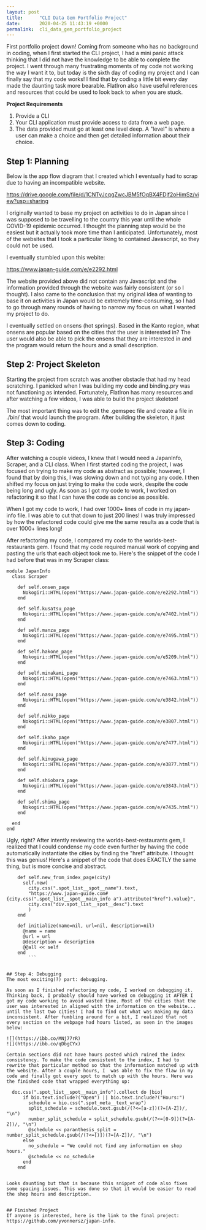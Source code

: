 ```yaml
---
layout: post
title:      "CLI Data Gem Portfolio Project"
date:       2020-04-25 11:43:19 +0000
permalink:  cli_data_gem_portfolio_project
---
```



First portfolio project down! Coming from someone who has no background in coding, when I first started the CLI project, I had a mini panic attack thinking that I did not have the knowledge to be able to complete the project. I went through many frustrating moments of my code not working the way I want it to, but today is the sixth day of coding my project and I can finally say that my code works! I find that by coding a little bit every day made the daunting task more bearable. FlatIron also have useful references and resources that could be used to look back to when you are stuck.

**Project Requirements**
1. Provide a CLI
2. Your CLI application must provide access to data from a web page.
3. The data provided must go at least one level deep. A "level" is where a user can make a choice and then get detailed information about their choice.


## Step 1: Planning
Below is the app flow diagram that I created which I eventually had to scrap due to having an incompatible website.

https://drive.google.com/file/d/1CNTyJcqgZwcJBM5fOqBX4FDjf2oHimSz/view?usp=sharing

I originally wanted to base my project on activities to do in Japan since I was supposed to be travelling to the country this year until the whole COVID-19 epidemic occurred. I thought the planning step would be the easiest but it actually took more time than I anticipated. Unfortunately, most of the websites that I took a particular liking to contained Javascript, so they could not be used. 

I eventually stumbled upon this webite:

https://www.japan-guide.com/e/e2292.html 

The website provided above did not contain any Javascript and the information provided through the website was fairly consistent (or so I thought). I also came to the conclusion that my original idea of wanting to base it on activities in Japan would be extremely time-consuming, so I had to go through many rounds of having to narrow my focus on what I wanted my project to do. 

I eventually settled on onsens (hot springs). Based in the Kanto region, what onsens are popular based on the cities that the user is interested in? The user would also be able to pick the onsens that they are interested in and the program would return the hours and a small description.


## Step 2: Project Skeleton
Starting the project from scratch was another obstacle that had my head scratching. I panicked when I was building my code and binding.pry was not functioning as intended. Fortunately, FlatIron has many resources and after watching a few videos, I was able to build the project skeleton!

The most important thing was to edit the .gemspec file and create a file in ./bin/ that would launch the program. After building the skeleton, it just comes down to coding.


## Step 3: Coding
After watching a couple videos, I knew that I would need a JapanInfo, Scraper, and a CLI class. When I first started coding the project, I was focused on trying to make my code as abstract as possible; however, I found that by doing this, I was slowing down and not typing any code. I then shifted my focus on just trying to make the code work, despite the code being long and ugly. As soon as I got my code to work, I worked on refactoring it so that I can have the code as concise as possible.

When I got my code to work, I had over 1000+ lines of code in my japan-info file. I was able to cut that down to just 200 lines! I was truly impressed by how the refactored code could give me the same results as a code that is over 1000+ lines long!

After refactoring my code, I compared my code to the worlds-best-restaurants gem. I found that my code required manual work of copying and pasting the urls that each object took me to. Here's the snippet of the code I had before that was in my Scraper class: 

```
module JapanInfo
  class Scraper

    def self.onsen_page
      Nokogiri::HTML(open("https://www.japan-guide.com/e/e2292.html"))
    end

    def self.kusatsu_page
      Nokogiri::HTML(open("https://www.japan-guide.com/e/e7402.html"))
    end

    def self.manza_page
      Nokogiri::HTML(open("https://www.japan-guide.com/e/e7495.html"))
    end

    def self.hakone_page
      Nokogiri::HTML(open("https://www.japan-guide.com/e/e5209.html"))
    end

    def self.minakami_page
      Nokogiri::HTML(open("https://www.japan-guide.com/e/e7463.html"))
    end

    def self.nasu_page
      Nokogiri::HTML(open("https://www.japan-guide.com/e/e3842.html"))
    end

    def self.nikko_page
      Nokogiri::HTML(open("https://www.japan-guide.com/e/e3807.html"))
    end

    def self.ikaho_page
      Nokogiri::HTML(open("https://www.japan-guide.com/e/e7477.html"))
    end

    def self.kinugawa_page
      Nokogiri::HTML(open("https://www.japan-guide.com/e/e3877.html"))
    end

    def self.shiobara_page
      Nokogiri::HTML(open("https://www.japan-guide.com/e/e3843.html"))
    end

    def self.shima_page
      Nokogiri::HTML(open("https://www.japan-guide.com/e/e7435.html"))
    end

  end
end
```

Ugly, right?  After intently reviewing the worlds-best-restaurants gem, I realized that I could condense my code even further by having the code automatically instantiate the cities by finding the "href" attribute. I thought this was genius! Here's a snippet of the code that does EXACTLY the same thing, but is more concise and abstract.

```
    def self.new_from_index_page(city)
      self.new(
        city.css(".spot_list__spot__name").text,
        "https://www.japan-guide.com#{city.css(".spot_list__spot__main_info a").attribute("href").value}",
        city.css("div.spot_list__spot__desc").text
        )
    end

    def initialize(name=nil, url=nil, description=nil)
      @name = name
      @url = url
      @description = description
      @@all << self
    end
		```


## Step 4: Debugging
The most exciting(?) part: debugging.

As soon as I finished refactoring my code, I worked on debugging it. Thinking back, I probably should have worked on debugging it AFTER I got my code working to avoid wasted time. Most of the cities that the user was interested in aligned with the information on the website... until the last two cities! I had to find out what was making my data inconsistent. After fumbling around for a bit, I realized that not every section on the webpage had hours listed, as seen in the images below:

![](https://ibb.co/MNj77rR)
![](https://ibb.co/qDbgCYx)

Certain sections did not have hours posted which ruined the index consistency. To make the code consistent to the index, I had to rewrite that particular method so that the information matched up with the website. After a couple hours, I  was able to fix the flaw in my code and finally got every spot to match up with the hours. Here was the finished code that wrapped everything up:

```
      doc.css(".spot_list__spot__main_info").collect do |bio|
          if bio.text.include?("Open") || bio.text.include?("Hours:")
            schedule = bio.css(".spot_meta__text_wrap")
            split_schedule = schedule.text.gsub(/(?<=[a-z])(?=[A-Z])/, "\n")
            number_split_schedule = split_schedule.gsub(/(?<=[0-9])(?=[A-Z])/, "\n")
            @schedule << paranthesis_split = number_split_schedule.gsub(/(?<=[)])(?=[A-Z])/, "\n")
          else
            no_schedule = "We could not find any information on shop hours."
            @schedule << no_schedule
          end
        end
```

Looks daunting but that is because this snippet of code also fixes some spacing issues. This was done so that it would be easier to read the shop hours and description.


## Finished Project
If anyone is interested, here is the link to the final project: https://github.com/yvonnersz/japan-info.

